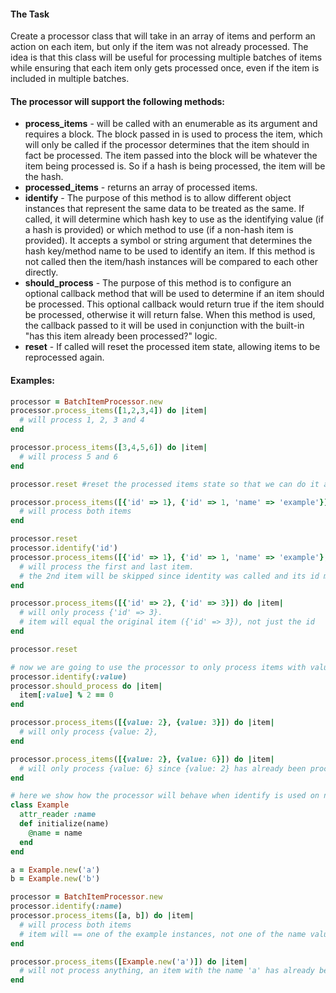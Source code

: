 #### The Task
Create a processor class that will take in an array of items and perform an action on each item, but only if the item was not already processed.
The idea is that this class will be useful for processing multiple batches of items while ensuring that each item only gets processed once, even if the item is included in multiple batches. 

#### The processor will support the following methods: 

* **process_items** - will be called with an enumerable as its argument and requires a block. The block passed in is used to process the item, which will only be called if the processor determines that the item should in fact be processed. The item passed into the block will be whatever the item being processed is. So if a hash is being processed, the item will be the hash.
* **processed_items** - returns an array of processed items. 
* **identify** - The purpose of this method is to allow different object instances that represent the same data to be treated as the same. If called, it will determine which hash key to use as the identifying value (if a hash is provided) or which method to use (if a non-hash item is provided). It accepts a symbol or string argument that determines the hash key/method name to be used to identify an item. If this method is not called then the item/hash instances will be compared to each other directly. 
* **should_process** - The purpose of this method is to configure an optional callback method that will be used to determine if an item should be processed. This optional callback would return true if the item should be processed, otherwise it will return false. When this method is used, the callback passed to it will be used in conjunction with the built-in "has this item already been processed?" logic. 
* **reset** - If called will reset the processed item state, allowing items to be reprocessed again. 

#### Examples:

```ruby
processor = BatchItemProcessor.new
processor.process_items([1,2,3,4]) do |item|
  # will process 1, 2, 3 and 4
end

processor.process_items([3,4,5,6]) do |item|
  # will process 5 and 6
end

processor.reset #reset the processed items state so that we can do it all over again

processor.process_items([{'id' => 1}, {'id' => 1, 'name' => 'example'}]) do |item|
  # will process both items
end

processor.reset
processor.identify('id')
processor.process_items([{'id' => 1}, {'id' => 1, 'name' => 'example'}, {'id' => 2}]) do |item|
  # will process the first and last item. 
  # the 2nd item will be skipped since identity was called and its id matches the first item.
end

processor.process_items([{'id' => 2}, {'id' => 3}]) do |item|
  # will only process {'id' => 3}. 
  # item will equal the original item ({'id' => 3}), not just the id
end

processor.reset

# now we are going to use the processor to only process items with values that are even. We do not want to process the same value twice
processor.identify(:value)
processor.should_process do |item|
  item[:value] % 2 == 0
end

processor.process_items([{value: 2}, {value: 3}]) do |item|
  # will only process {value: 2},
end

processor.process_items([{value: 2}, {value: 6}]) do |item|
  # will only process {value: 6} since {value: 2} has already been processed
end

# here we show how the processor will behave when identify is used on non-hash items.  
class Example
  attr_reader :name
  def initialize(name)
    @name = name
  end
end

a = Example.new('a')
b = Example.new('b')

processor = BatchItemProcessor.new
processor.identify(:name)
processor.process_items([a, b]) do |item|
  # will process both items
  # item will == one of the example instances, not one of the name values
end

processor.process_items([Example.new('a')]) do |item|
  # will not process anything, an item with the name 'a' has already been processed
end

```